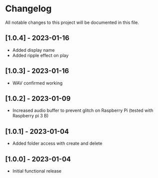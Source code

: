 # Changelog
All notable changes to this project will be documented in this file.

## [1.0.4] - 2023-01-16
- Added display name
- Added ripple effect on play

## [1.0.3] - 2023-01-16
- WAV confirmed working

## [1.0.2] - 2023-01-09
- Increased audio buffer to prevent glitch on Raspberry Pi (tested with Raspberry pi 3 B)

## [1.0.1] - 2023-01-04
- Added folder access with create and delete

## [1.0.0] - 2023-01-04
- Initial functional release
